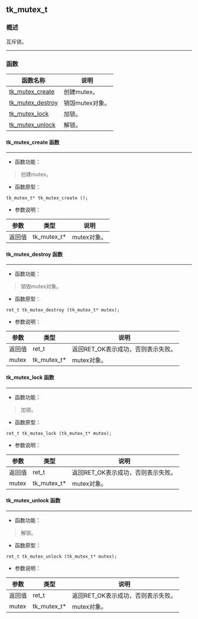 ## tk\_mutex\_t
### 概述
 互斥锁。


----------------------------------
### 函数
<p id="tk_mutex_t_methods">

| 函数名称 | 说明 | 
| -------- | ------------ | 
| <a href="#tk_mutex_t_tk_mutex_create">tk\_mutex\_create</a> | 创建mutex。 |
| <a href="#tk_mutex_t_tk_mutex_destroy">tk\_mutex\_destroy</a> | 销毁mutex对象。 |
| <a href="#tk_mutex_t_tk_mutex_lock">tk\_mutex\_lock</a> | 加锁。 |
| <a href="#tk_mutex_t_tk_mutex_unlock">tk\_mutex\_unlock</a> | 解锁。 |
#### tk\_mutex\_create 函数
-----------------------

* 函数功能：

> <p id="tk_mutex_t_tk_mutex_create"> 创建mutex。




* 函数原型：

```
tk_mutex_t* tk_mutex_create ();
```

* 参数说明：

| 参数 | 类型 | 说明 |
| -------- | ----- | --------- |
| 返回值 | tk\_mutex\_t* | mutex对象。 |
#### tk\_mutex\_destroy 函数
-----------------------

* 函数功能：

> <p id="tk_mutex_t_tk_mutex_destroy"> 销毁mutex对象。




* 函数原型：

```
ret_t tk_mutex_destroy (tk_mutex_t* mutex);
```

* 参数说明：

| 参数 | 类型 | 说明 |
| -------- | ----- | --------- |
| 返回值 | ret\_t | 返回RET\_OK表示成功，否则表示失败。 |
| mutex | tk\_mutex\_t* | mutex对象。 |
#### tk\_mutex\_lock 函数
-----------------------

* 函数功能：

> <p id="tk_mutex_t_tk_mutex_lock"> 加锁。




* 函数原型：

```
ret_t tk_mutex_lock (tk_mutex_t* mutex);
```

* 参数说明：

| 参数 | 类型 | 说明 |
| -------- | ----- | --------- |
| 返回值 | ret\_t | 返回RET\_OK表示成功，否则表示失败。 |
| mutex | tk\_mutex\_t* | mutex对象。 |
#### tk\_mutex\_unlock 函数
-----------------------

* 函数功能：

> <p id="tk_mutex_t_tk_mutex_unlock"> 解锁。




* 函数原型：

```
ret_t tk_mutex_unlock (tk_mutex_t* mutex);
```

* 参数说明：

| 参数 | 类型 | 说明 |
| -------- | ----- | --------- |
| 返回值 | ret\_t | 返回RET\_OK表示成功，否则表示失败。 |
| mutex | tk\_mutex\_t* | mutex对象。 |
